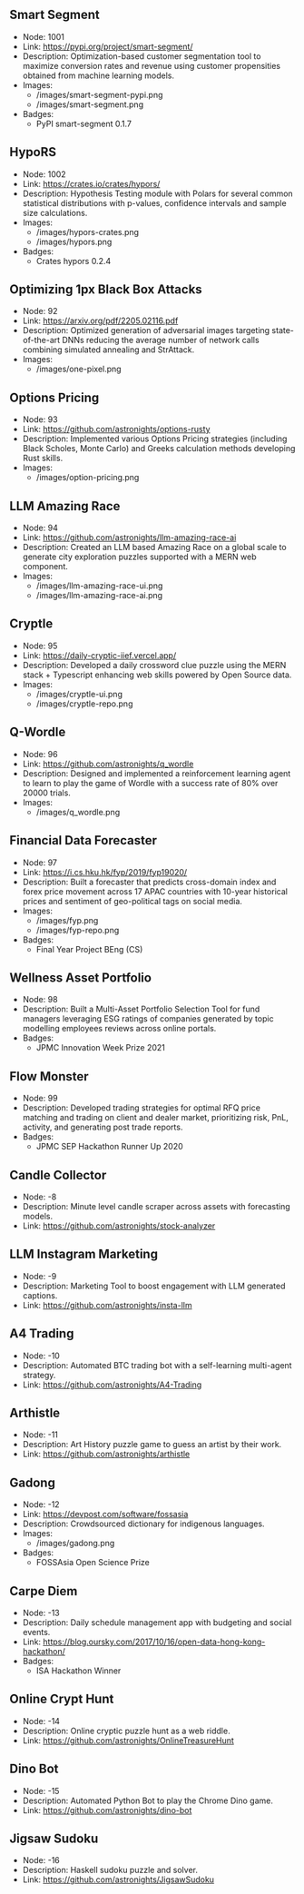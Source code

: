 ## Smart Segment

- Node: 1001
- Link: https://pypi.org/project/smart-segment/
- Description: Optimization-based customer segmentation tool to maximize conversion rates and revenue using customer propensities obtained from machine learning models.
- Images:
  - /images/smart-segment-pypi.png
  - /images/smart-segment.png
- Badges:
  - PyPI smart-segment 0.1.7

## HypoRS

- Node: 1002
- Link: https://crates.io/crates/hypors/
- Description: Hypothesis Testing module with Polars for several common statistical distributions with p-values, confidence intervals and sample size calculations.
- Images:
  - /images/hypors-crates.png
  - /images/hypors.png
- Badges:
  - Crates hypors 0.2.4

## Optimizing 1px Black Box Attacks

- Node: 92
- Link: https://arxiv.org/pdf/2205.02116.pdf
- Description: Optimized generation of adversarial images targeting state-of-the-art DNNs reducing the average number of network calls combining simulated annealing and StrAttack.
- Images:
  - /images/one-pixel.png

## Options Pricing

- Node: 93
- Link: https://github.com/astronights/options-rusty
- Description: Implemented various Options Pricing strategies (including Black Scholes, Monte Carlo) and Greeks calculation methods developing Rust skills. 
- Images:
  - /images/option-pricing.png

## LLM Amazing Race

- Node: 94
- Link: https://github.com/astronights/llm-amazing-race-ai
- Description: Created an LLM based Amazing Race on a global scale to generate city exploration puzzles supported with a MERN web component.
- Images:
  - /images/llm-amazing-race-ui.png
  - /images/llm-amazing-race-ai.png

## Cryptle

- Node: 95
- Link: https://daily-cryptic-iief.vercel.app/
- Description: Developed a daily crossword clue puzzle using the MERN stack + Typescript enhancing web skills powered by Open Source data. 
- Images:
  - /images/cryptle-ui.png
  - /images/cryptle-repo.png

## Q-Wordle

- Node: 96
- Link: https://github.com/astronights/q_wordle
- Description: Designed and implemented a reinforcement learning agent to learn to play the game of Wordle with a success rate of 80% over 20000 trials.
- Images:
  - /images/q_wordle.png

## Financial Data Forecaster

- Node: 97
- Link: https://i.cs.hku.hk/fyp/2019/fyp19020/
- Description: Built a forecaster that predicts cross-domain index and forex price movement across 17 APAC countries with 10-year historical prices and sentiment of geo-political tags on social media.
- Images:
  - /images/fyp.png
  - /images/fyp-repo.png
- Badges:
  - Final Year Project BEng (CS)

## Wellness Asset Portfolio

- Node: 98
- Description: Built a Multi-Asset Portfolio Selection Tool for fund managers leveraging ESG ratings of companies generated by topic modelling employees reviews across online portals.
- Badges:
  - JPMC Innovation Week Prize 2021

## Flow Monster

- Node: 99
- Description: Developed trading strategies for optimal RFQ price matching and trading on client and dealer market,
 prioritizing risk, PnL, activity, and generating post trade reports.
- Badges:
  - JPMC SEP Hackathon Runner Up 2020

## Candle Collector

- Node: -8
- Description: Minute level candle scraper across assets with forecasting models.
- Link: https://github.com/astronights/stock-analyzer

## LLM Instagram Marketing

- Node: -9
- Description: Marketing Tool to boost engagement with LLM generated captions.
- Link: https://github.com/astronights/insta-llm

## A4 Trading

- Node: -10
- Description: Automated BTC trading bot with a self-learning multi-agent strategy.
- Link: https://github.com/astronights/A4-Trading

## Arthistle

- Node: -11
- Description: Art History puzzle game to guess an artist by their work.
- Link: https://github.com/astronights/arthistle

## Gadong

- Node: -12
- Link: https://devpost.com/software/fossasia
- Description: Crowdsourced dictionary for indigenous languages.
- Images:
  - /images/gadong.png
- Badges:
  - FOSSAsia Open Science Prize

## Carpe Diem

- Node: -13
- Description: Daily schedule management app with budgeting and social events.
- Link: https://blog.oursky.com/2017/10/16/open-data-hong-kong-hackathon/
- Badges:
  - ISA Hackathon Winner

## Online Crypt Hunt

- Node: -14
- Description: Online cryptic puzzle hunt as a web riddle.
- Link: https://github.com/astronights/OnlineTreasureHunt

## Dino Bot

- Node: -15
- Description: Automated Python Bot to play the Chrome Dino game.
- Link: https://github.com/astronights/dino-bot

## Jigsaw Sudoku

- Node: -16
- Description: Haskell sudoku puzzle and solver.
- Link: https://github.com/astronights/JigsawSudoku
